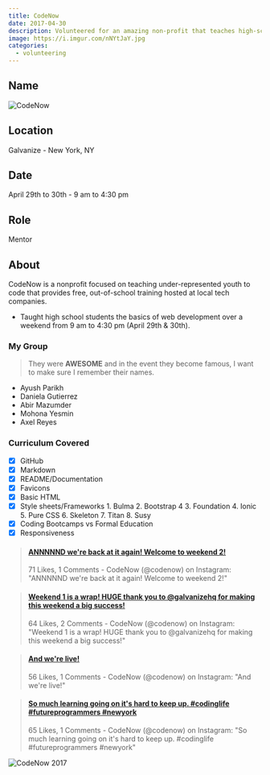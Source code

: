 ```yaml
---
title: CodeNow
date: 2017-04-30
description: Volunteered for an amazing non-profit that teaches high-schoolers how to code.
image: https://i.imgur.com/nNYtJaY.jpg
categories:
  - volunteering
---
```


## Name

![CodeNow](https://www.codenow.org/)

## Location

Galvanize - New York, NY

## Date

April 29th to 30th - 9 am to 4:30 pm

## Role

Mentor

## About

CodeNow is a nonprofit focused on teaching under-represented youth to code that provides free, out-of-school training hosted at local tech companies.

- Taught high school students the basics of web development over a weekend from 9 am to 4:30 pm (April 29th & 30th).

### My Group

> They were **AWESOME** and in the event they become famous, I want to make sure I remember their names.

- Ayush Parikh
- Daniela Gutierrez
- Abir Mazumder
- Mohona Yesmin
- Axel Reyes

### Curriculum Covered

- [x] GitHub
- [x] Markdown
- [x] README/Documentation
- [x] Favicons
- [x] Basic HTML
- [x] Style sheets/Frameworks 1. Bulma 2. Bootstrap 4 3. Foundation 4. Ionic 5. Pure CSS 6. Skeleton 7. Titan 8. Susy
- [x] Coding Bootcamps vs Formal Education
- [x] Responsiveness

<blockquote class="embedly-card" data-card-controls="0"><h4><a href="https://www.instagram.com/p/BTwKGvBAbjx/?taken-by=codenow">ANNNNND we're back at it again! Welcome to weekend 2!</a></h4><p>71 Likes, 1 Comments - CodeNow (@codenow) on Instagram: "ANNNNND we're back at it again! Welcome to weekend 2!"</p></blockquote>
<script async src="//cdn.embedly.com/widgets/platform.js" charset="UTF-8"></script>

<blockquote class="embedly-card" data-card-controls="0"><h4><a href="https://www.instagram.com/p/BTheB2wgjxa/?taken-by=codenow">Weekend 1 is a wrap! HUGE thank you to @galvanizehq for making this weekend a big success!</a></h4><p>64 Likes, 2 Comments - CodeNow (@codenow) on Instagram: "Weekend 1 is a wrap! HUGE thank you to @galvanizehq for making this weekend a big success!"</p></blockquote>

<blockquote class="embedly-card" data-card-controls="0"><h4><a href="https://www.instagram.com/p/BTeRb2MgNqK/?taken-by=codenow">And we're live!</a></h4><p>56 Likes, 1 Comments - CodeNow (@codenow) on Instagram: "And we're live!"</p></blockquote>

<blockquote class="embedly-card" data-card-controls="0"><h4><a href="https://www.instagram.com/p/BTwnUoGgiGY/?taken-by=codenow">So much learning going on it's hard to keep up. #codinglife #futureprogrammers #newyork</a></h4><p>65 Likes, 1 Comments - CodeNow (@codenow) on Instagram: "So much learning going on it's hard to keep up. #codinglife #futureprogrammers #newyork"</p></blockquote>

![CodeNow 2017](https://scontent.cdninstagram.com/t51.2885-15/e35/18253051_1261699323945169_7725884826716209152_n.jpg)
